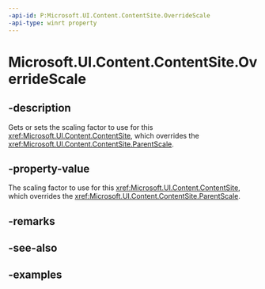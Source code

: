 ```yaml
---
-api-id: P:Microsoft.UI.Content.ContentSite.OverrideScale
-api-type: winrt property
---
```


# Microsoft.UI.Content.ContentSite.OverrideScale

<!--
public float OverrideScale { get; set; }
-->

## -description

Gets or sets the scaling factor to use for this <xref:Microsoft.UI.Content.ContentSite>, which overrides the <xref:Microsoft.UI.Content.ContentSite.ParentScale>.

## -property-value

The scaling factor to use for this <xref:Microsoft.UI.Content.ContentSite>, which overrides the <xref:Microsoft.UI.Content.ContentSite.ParentScale>.

## -remarks

## -see-also

## -examples
